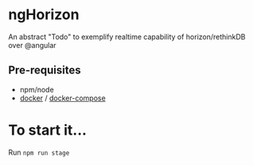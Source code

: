 

# ngHorizon
An abstract "Todo" to exemplify realtime capability of horizon/rethinkDB over @angular

## Pre-requisites 

- npm/node
- [docker](https://github.com/docker/docker/releases) / [docker-compose](https://github.com/docker/compose/releases)

# To start it...
Run `npm run stage`

